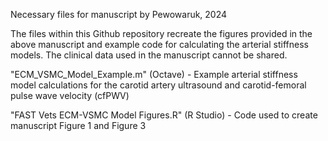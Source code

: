 Necessary files for manuscript by Pewowaruk, 2024

The files within this Github repository recreate the figures provided in the above manuscript and example code for calculating the arterial stiffness models.
The clinical data used in the manuscript cannot be shared.

"ECM_VSMC_Model_Example.m" (Octave) - Example arterial stiffness model calculations for the carotid artery ultrasound and carotid-femoral pulse wave velocity (cfPWV)

"FAST Vets ECM-VSMC Model Figures.R" (R Studio) - Code used to create manuscript Figure 1 and Figure 3 
